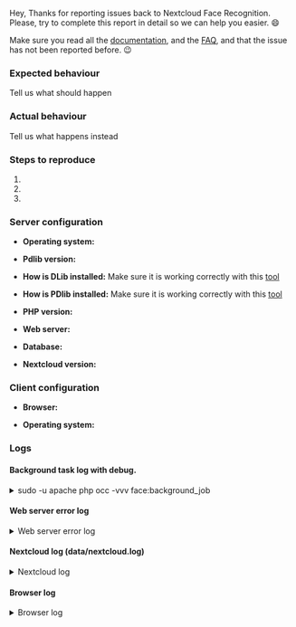 Hey, Thanks for reporting issues back to Nextcloud Face Recognition. Please, try to complete this report in detail so we can help you easier. :smile:

Make sure you read all the [documentation](https://github.com/matiasdelellis/facerecognition/wiki), and the [FAQ](https://github.com/matiasdelellis/facerecognition/wiki/FAQ), and that the issue has not been reported before. :wink:

### Expected behaviour

Tell us what should happen

### Actual behaviour

Tell us what happens instead

### Steps to reproduce
1.
2.
3.

### Server configuration

* **Operating system:**

* **Pdlib version:**

* **How is DLib installed:** Make sure it is working correctly with this [tool](https://github.com/matiasdelellis/pdlib-min-test-suite)

* **How is PDlib installed:** Make sure it is working correctly with this [tool](https://github.com/matiasdelellis/pdlib-min-test-suite)

* **PHP version:**

* **Web server:**

* **Database:**

* **Nextcloud version:**

### Client configuration

* **Browser:**

* **Operating system:**

### Logs

#### Background task log with debug.
<details>
<summary>sudo -u apache php occ -vvv face:background_job</summary>

```
Insert your background log here
```
</details>

#### Web server error log
<details>
<summary>Web server error log</summary>

```
Insert your webserver log here
```
</details>

#### Nextcloud log (data/nextcloud.log)
<details>
<summary>Nextcloud log</summary>

```
Insert your Nextcloud log here
```
</details>

#### Browser log
<details>
<summary>Browser log</summary>

```
Insert your browser log here, this could for example include:

a) The javascript console log
b) The network log
c) ...
```
</details>
